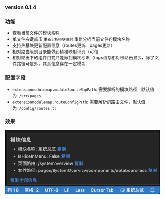 ### version 0.1.4

### 功能

- 查看当前文件的模块名称
- 单文件右键点击 `重新分析模块映射` 重新分析当前文件的模块名称
- 支持热模块更新配置信息（routes更新、pages更新）
- 相对路由级别目录能做到精准映射识别（可信
- 相对路由下的组件目前只能做到模糊标识（tags信息相对根路由显示，除了文件路径可信外，其余信息存在一定模糊

### 配置字段

- `extensionmodulemap.moduleSourceMapPath`: 需要解析的模块路径，默认值为`./src/pages`
- `extensionmodulemap.routeConfigPath`: 需要解析的路由文件，默认值为`./config/routes.ts`

### 效果

![alt text](images/image.png)
